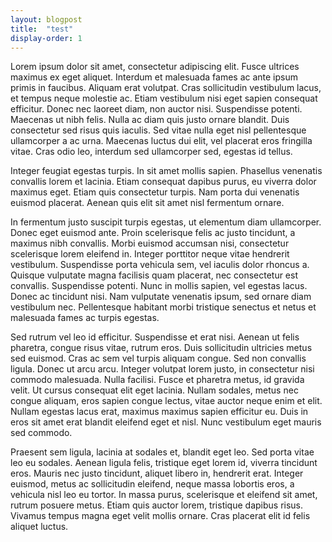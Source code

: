 ```yaml
---
layout: blogpost
title:  "test"
display-order: 1
---
```


Lorem ipsum dolor sit amet, consectetur adipiscing elit. Fusce ultrices maximus ex eget aliquet. Interdum et malesuada fames ac ante ipsum primis in faucibus. Aliquam erat volutpat. Cras sollicitudin vestibulum lacus, et tempus neque molestie ac. Etiam vestibulum nisi eget sapien consequat efficitur. Donec nec laoreet diam, non auctor nisi. Suspendisse potenti. Maecenas ut nibh felis. Nulla ac diam quis justo ornare blandit. Duis consectetur sed risus quis iaculis. Sed vitae nulla eget nisl pellentesque ullamcorper a ac urna. Maecenas luctus dui elit, vel placerat eros fringilla vitae. Cras odio leo, interdum sed ullamcorper sed, egestas id tellus.

Integer feugiat egestas turpis. In sit amet mollis sapien. Phasellus venenatis convallis lorem et lacinia. Etiam consequat dapibus purus, eu viverra dolor maximus eget. Etiam quis consectetur turpis. Nam porta dui venenatis euismod placerat. Aenean quis elit sit amet nisl fermentum ornare.

In fermentum justo suscipit turpis egestas, ut elementum diam ullamcorper. Donec eget euismod ante. Proin scelerisque felis ac justo tincidunt, a maximus nibh convallis. Morbi euismod accumsan nisi, consectetur scelerisque lorem eleifend in. Integer porttitor neque vitae hendrerit vestibulum. Suspendisse porta vehicula sem, vel iaculis dolor rhoncus a. Quisque vulputate magna facilisis quam placerat, nec consectetur est convallis. Suspendisse potenti. Nunc in mollis sapien, vel egestas lacus. Donec ac tincidunt nisi. Nam vulputate venenatis ipsum, sed ornare diam vestibulum nec. Pellentesque habitant morbi tristique senectus et netus et malesuada fames ac turpis egestas.

Sed rutrum vel leo id efficitur. Suspendisse et erat nisi. Aenean ut felis pharetra, congue risus vitae, rutrum eros. Duis sollicitudin ultricies metus sed euismod. Cras ac sem vel turpis aliquam congue. Sed non convallis ligula. Donec ut arcu arcu. Integer volutpat lorem justo, in consectetur nisi commodo malesuada. Nulla facilisi. Fusce et pharetra metus, id gravida velit. Ut cursus consequat elit eget lacinia. Nullam sodales, metus nec congue aliquam, eros sapien congue lectus, vitae auctor neque enim et elit. Nullam egestas lacus erat, maximus maximus sapien efficitur eu. Duis in eros sit amet erat blandit eleifend eget et nisl. Nunc vestibulum eget mauris sed commodo.

Praesent sem ligula, lacinia at sodales et, blandit eget leo. Sed porta vitae leo eu sodales. Aenean ligula felis, tristique eget lorem id, viverra tincidunt eros. Mauris nec justo tincidunt, aliquet libero in, hendrerit erat. Integer euismod, metus ac sollicitudin eleifend, neque massa lobortis eros, a vehicula nisl leo eu tortor. In massa purus, scelerisque et eleifend sit amet, rutrum posuere metus. Etiam quis auctor lorem, tristique dapibus risus. Vivamus tempus magna eget velit mollis ornare. Cras placerat elit id felis aliquet luctus.
